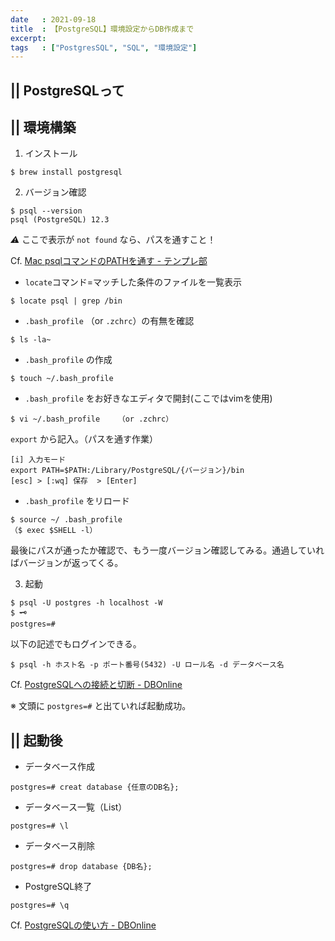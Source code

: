 ```yaml
---
date   : 2021-09-18
title  : 【PostgreSQL】環境設定からDB作成まで
excerpt: 
tags   : ["PostgresSQL", "SQL", "環境設定"]
---
```


## || PostgreSQLって

## || 環境構築

1. インストール
```
$ brew install postgresql
```

2. バージョン確認
```
$ psql --version
psql (PostgreSQL) 12.3
```
*⚠︎* ここで表示が `not found` なら、パスを通すこと！

Cf. [Mac psqlコマンドのPATHを通す - テンプレ部](https://awesomecatsis.com/mac-psql-path/)

* `locate`コマンド=マッチした条件のファイルを一覧表示
```
$ locate psql | grep /bin
```
*  `.bash_profile` （or `.zchrc`）の有無を確認
```
$ ls -la~
```
* `.bash_profile` の作成
```
$ touch ~/.bash_profile
```
* `.bash_profile` をお好きなエディタで開封(ここではvimを使用)
```
$ vi ~/.bash_profile    （or .zchrc）
```
`export` から記入。（パスを通す作業）
```
[i] 入力モード
export PATH=$PATH:/Library/PostgreSQL/{バージョン}/bin
[esc] > [:wq] 保存  > [Enter]
```
* `.bash_profile` をリロード
```
$ source ~/ .bash_profile
（$ exec $SHELL -l）
```
最後にパスが通ったか確認で、もう一度バージョン確認してみる。通過していればバージョンが返ってくる。

3. 起動
```
$ psql -U postgres -h localhost -W
$ 🗝
postgres=#
```
以下の記述でもログインできる。
```
$ psql -h ホスト名 -p ポート番号(5432) -U ロール名 -d データベース名
```
Cf. [PostgreSQLへの接続と切断 - DBOnline](https://www.dbonline.jp/postgresql/connect/index2.html)



※ 文頭に `postgres=#` と出ていれば起動成功。

## || 起動後

* データベース作成
```
postgres=# creat database {任意のDB名};
```

* データベース一覧（List）
```
postgres=# \l
```

* データベース削除
```
postgres=# drop database {DB名};
```

* PostgreSQL終了
```
postgres=# \q
```

Cf. [PostgreSQLの使い方 - DBOnline](https://www.dbonline.jp/postgresql/#section_ini)
